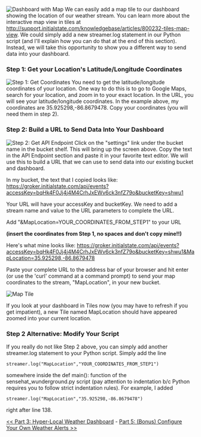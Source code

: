 ![Dashboard with Map](https://github.com/InitialState/wunderground-sensehat/wiki/img/DashboardWithMap.jpg)
We can easily add a map tile to our dashboard showing the location of our weather stream. You can learn more about the interactive map view in tiles at http://support.initialstate.com/knowledgebase/articles/800232-tiles-map-view. We could simply add a new streamer.log statement in our Python script (and I'll explain how you can do that at the end of this section). Instead, we will take this opportunity to show you a different way to send data into your dashboard.

### Step 1: Get your Location's Latitude/Longitude Coordinates
![Step 1: Get Coordinates](https://github.com/InitialState/wunderground-sensehat/wiki/img/GetCoordinates.jpg)
You need to get the latitude/longitude coordinates of your location. One way to do this is to go to Google Maps, search for your location, and zoom in to your exact location. In the URL, you will see your latitude/longitude coordinates. In the example above, my coordinates are 35.925298,-86.8679478. Copy your coordinates (you will need them in step 2). 

### Step 2: Build a URL to Send Data Into Your Dashboard
![Step 2: Get API Endpoint](https://github.com/InitialState/wunderground-sensehat/wiki/img/AddMapStep1.jpg)
Click on the "settings" link under the bucket name in the bucket shelf.  This will bring up the screen above.  Copy the text in the API Endpoint section and paste it in your favorite text editor.  We will use this to build a URL that we can use to send data into our existing bucket and dashboard.

In my bucket, the text that I copied looks like:
https://groker.initialstate.com/api/events?accessKey=bqHk4F0Jj4j4M4CrhJxEWv6ck3nfZ79o&bucketKey=shwu1

Your URL will have your accessKey and bucketKey. We need to add a stream name and value to the URL parameters to complete the URL. 

Add "&MapLocation=YOUR_COORDINATES_FROM_STEP1" to your URL 

**(insert the coordinates from Step 1, no spaces and don't copy mine!!)**

Here's what mine looks like:
https://groker.initialstate.com/api/events?accessKey=bqHk4F0Jj4j4M4CrhJxEWv6ck3nfZ79o&bucketKey=shwu1&MapLocation=35.925298,-86.8679478

Paste your complete URL to the address bar of your browser and hit enter (or use the 'curl' command at a command prompt) to send your map coordinates to the stream, "MapLocation", in your new bucket.

![Map Tile](https://github.com/InitialState/wunderground-sensehat/wiki/img/MapTile.jpg)

If you look at your dashboard in Tiles now (you may have to refresh if you get impatient), a new Tile named MapLocation should have appeared zoomed into your current location.

### Step 2 Alternative: Modify Your Script
If you really do not like Step 2 above, you can simply add another streamer.log statement to your Python script. Simply add the line

```
streamer.log("MapLocation","YOUR_COORDINATES_FROM_STEP1")
```

somewhere inside the def main(): function of the sensehat_wunderground.py script (pay attention to indentation b/c Python requires you to follow strict indentation rules). For example, I added 

```
streamer.log("MapLocation","35.925298,-86.8679478")
```

right after line 138.

[<< Part 3: Hyper-Local Weather Dashboard](Part-3.-Hyper-Local-Weather-Dashboard) - [Part 5: (Bonus) Configure Your Own Weather Alerts >>](Part-5.-Configure-Your-Own-Weather-Alerts)